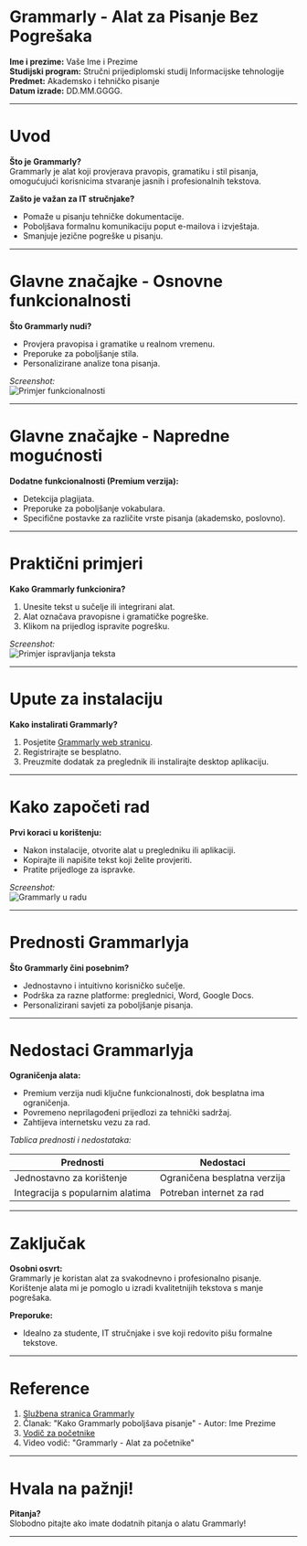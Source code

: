 # Grammarly - Alat za Pisanje Bez Pogrešaka

**Ime i prezime:** Vaše Ime i Prezime  
**Studijski program:** Stručni prijediplomski studij Informacijske tehnologije  
**Predmet:** Akademsko i tehničko pisanje  
**Datum izrade:** DD.MM.GGGG.

---

# Uvod

**Što je Grammarly?**  
Grammarly je alat koji provjerava pravopis, gramatiku i stil pisanja, omogućujući korisnicima stvaranje jasnih i profesionalnih tekstova.

**Zašto je važan za IT stručnjake?**  
- Pomaže u pisanju tehničke dokumentacije.  
- Poboljšava formalnu komunikaciju poput e-mailova i izvještaja.  
- Smanjuje jezične pogreške u pisanju.

---

# Glavne značajke - Osnovne funkcionalnosti

**Što Grammarly nudi?**  
- Provjera pravopisa i gramatike u realnom vremenu.  
- Preporuke za poboljšanje stila.  
- Personalizirane analize tona pisanja.  

*Screenshot:*  
![Primjer funkcionalnosti](path/to/screenshot1.png)

---

# Glavne značajke - Napredne mogućnosti

**Dodatne funkcionalnosti (Premium verzija):**  
- Detekcija plagijata.  
- Preporuke za poboljšanje vokabulara.  
- Specifične postavke za različite vrste pisanja (akademsko, poslovno).

---

# Praktični primjeri

**Kako Grammarly funkcionira?**  
1. Unesite tekst u sučelje ili integrirani alat.  
2. Alat označava pravopisne i gramatičke pogreške.  
3. Klikom na prijedlog ispravite pogrešku.  

*Screenshot:*  
![Primjer ispravljanja teksta](path/to/screenshot2.png)

---

# Upute za instalaciju

**Kako instalirati Grammarly?**  
1. Posjetite [Grammarly web stranicu](https://www.grammarly.com).  
2. Registrirajte se besplatno.  
3. Preuzmite dodatak za preglednik ili instalirajte desktop aplikaciju.

---

# Kako započeti rad

**Prvi koraci u korištenju:**  
- Nakon instalacije, otvorite alat u pregledniku ili aplikaciji.  
- Kopirajte ili napišite tekst koji želite provjeriti.  
- Pratite prijedloge za ispravke.

*Screenshot:*  
![Grammarly u radu](path/to/screenshot3.png)

---

# Prednosti Grammarlyja

**Što Grammarly čini posebnim?**  
- Jednostavno i intuitivno korisničko sučelje.  
- Podrška za razne platforme: preglednici, Word, Google Docs.  
- Personalizirani savjeti za poboljšanje pisanja.

---

# Nedostaci Grammarlyja

**Ograničenja alata:**  
- Premium verzija nudi ključne funkcionalnosti, dok besplatna ima ograničenja.  
- Povremeno neprilagođeni prijedlozi za tehnički sadržaj.  
- Zahtijeva internetsku vezu za rad.  

*Tablica prednosti i nedostataka:*

| **Prednosti**              | **Nedostaci**                     |
|-----------------------------|------------------------------------|
| Jednostavno za korištenje  | Ograničena besplatna verzija       |
| Integracija s popularnim alatima | Potreban internet za rad        |

---

# Zaključak

**Osobni osvrt:**  
Grammarly je koristan alat za svakodnevno i profesionalno pisanje. Korištenje alata mi je pomoglo u izradi kvalitetnijih tekstova s manje pogrešaka.

**Preporuke:**  
- Idealno za studente, IT stručnjake i sve koji redovito pišu formalne tekstove.

---

# Reference

1. [Službena stranica Grammarly](https://www.grammarly.com)  
2. Članak: "Kako Grammarly poboljšava pisanje" - Autor: Ime Prezime  
3. [Vodič za početnike](https://example.com/guide)  
4. Video vodič: "Grammarly - Alat za početnike"  

---

# Hvala na pažnji!

**Pitanja?**  
Slobodno pitajte ako imate dodatnih pitanja o alatu Grammarly!

---
